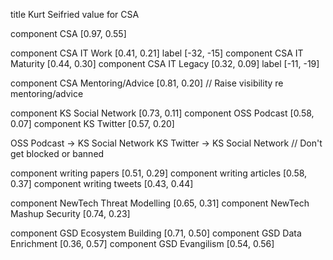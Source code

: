 title Kurt Seifried value for CSA

component CSA [0.97, 0.55]

component CSA IT Work [0.41, 0.21] label [-32, -15]
component CSA IT Maturity [0.44, 0.30]
component CSA IT Legacy [0.32, 0.09] label [-11, -19]

component CSA Mentoring/Advice [0.81, 0.20]
// Raise visibility re mentoring/advice

component KS Social Network [0.73, 0.11]
component OSS Podcast [0.58, 0.07]
component KS Twitter [0.57, 0.20]



OSS Podcast -> KS Social Network
KS Twitter -> KS Social Network
// Don't get blocked or banned



component writing papers [0.51, 0.29]
component writing articles [0.58, 0.37]
component writing tweets [0.43, 0.44]

component NewTech Threat Modelling [0.65, 0.31]
component NewTech Mashup Security [0.74, 0.23]


component GSD Ecosystem Building [0.71, 0.50]
component GSD Data Enrichment [0.36, 0.57]
component GSD Evangilism [0.54, 0.56]



